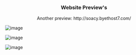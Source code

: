 <h3 align="center">Website Preview's</h3>

  <p align="center">
    Another preview: http://soacy.byethost7.com/
    <br />
  </p>
</div>

![image](https://github.com/soacy/modern-portfolio/assets/135359189/5c7bb560-9c65-461c-857c-cbf262ee6faa)

![image](https://github.com/soacy/modern-portfolio/assets/135359189/c658e1d4-91a2-4856-bb64-1ae17aeb7cad)

![image](https://github.com/soacy/modern-portfolio/assets/135359189/212573b8-f861-4261-b6f9-78823c1d9e27)
